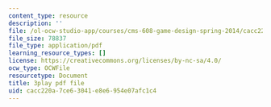 ```yaml
---
content_type: resource
description: ''
file: /ol-ocw-studio-app/courses/cms-608-game-design-spring-2014/cacc220a7ce63041e8e6954e07afc1c4_1506695.pdf
file_size: 78837
file_type: application/pdf
learning_resource_types: []
license: https://creativecommons.org/licenses/by-nc-sa/4.0/
ocw_type: OCWFile
resourcetype: Document
title: 3play pdf file
uid: cacc220a-7ce6-3041-e8e6-954e07afc1c4
---
```

